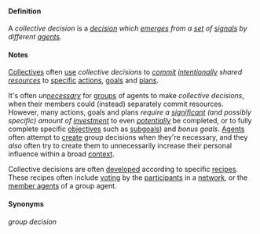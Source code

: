 #### Definition

A *collective decision* is a *[decision](https://github.com/gcassel/Modular-Organization-Terminology/blob/master/terms/decide.md) which [emerges](https://github.com/gcassel/Modular-Organization-Terminology/blob/master/terms/emergence.md) from a [set](https://github.com/gcassel/Modular-Organization-Terminology/blob/master/terms/set.md) of [signals](https://github.com/gcassel/Modular-Organization-Terminology/blob/master/terms/signal.md) by different [agents](https://github.com/gcassel/Modular-Organization-Terminology/blob/master/terms/agent.md)*. 

#### Notes

[Collectives](https://github.com/gcassel/Modular-Organization-Terminology/blob/master/terms/collective.md) often [use](https://github.com/gcassel/Modular-Organization-Terminology/blob/master/terms/use.md) *collective decisions* to *[commit](https://github.com/gcassel/Modular-Organization-Terminology/blob/master/terms/commit.md) [intentionally](https://github.com/gcassel/Modular-Organization-Terminology/blob/master/terms/intend.md) shared [resources](https://github.com/gcassel/Modular-Organization-Terminology/blob/master/terms/resource.md)* to [specific](https://github.com/gcassel/Modular-Organization-Terminology/blob/master/terms/specific.md) [actions](https://github.com/gcassel/Modular-Organization-Terminology/blob/master/terms/act.md), [goals](https://github.com/gcassel/Modular-Organization-Terminology/blob/master/terms/goal.md) and [plans](https://github.com/gcassel/Modular-Organization-Terminology/blob/master/terms/plan.md).  

It's often *un[necessary](https://github.com/gcassel/Modular-Organization-Terminology/blob/master/terms/require.md)* for [groups](https://github.com/gcassel/Modular-Organization-Terminology/blob/master/terms/group.md) of agents to make *collective decisions*, when their members could (instead) separately commit resources.  However, many actions, goals and plans *require a [significant](https://github.com/gcassel/Modular-Organization-Terminology/blob/master/terms/significance.md) (and possibly specific) amount of [investment](https://github.com/gcassel/Modular-Organization-Terminology/blob/master/terms/invest.md)* to even *[potentially](https://github.com/gcassel/Modular-Organization-Terminology/blob/master/terms/potential.md)* be completed, or to fully complete specific [objectives](https://github.com/gcassel/Modular-Organization-Terminology/blob/master/terms/objective.md) such as [subgoals](https://github.com/gcassel/Modular-Organization-Terminology/blob/master/terms/substructure.md)) and *bonus goals*.   [Agents](https://github.com/gcassel/Modular-Organization-Terminology/blob/master/terms/agent.md) often attempt to [create](https://github.com/gcassel/Modular-Organization-Terminology/blob/master/terms/create.md) group decisions when they're necessary, and they *also* often try to create them to unnecessarily increase their personal influence within a broad [context](https://github.com/gcassel/Modular-Organization-Terminology/blob/master/terms/context.md).

Collective decisions are often [developed](https://github.com/gcassel/Modular-Organization-Terminology/blob/master/terms/develop.md) according to specific [recipes](https://github.com/gcassel/Modular-Organization-Terminology/blob/master/terms/recipe.md).  These recipes often include [voting](https://github.com/gcassel/Modular-Organization-Terminology/blob/master/terms/vote.md) by the [participants](https://github.com/gcassel/Modular-Organization-Terminology/blob/master/terms/participant.md) in a [network](https://github.com/gcassel/Modular-Organization-Terminology/blob/master/terms/network.md), or the [member agents](https://github.com/gcassel/Modular-Organization-Terminology/blob/master/compound-terms/member-agent.md) of a group agent.

#### Synonyms

*group decision*
